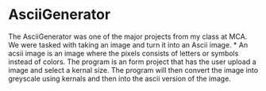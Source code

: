 # AsciiGenerator
The AsciiGenerator was one of the major projects from my class at MCA. We were tasked with taking an image and turn it into an Ascii image. * An acsii image is an image where the pixels consists of letters or symbols instead of colors.
The program is an form project that has the user upload a image and select a kernal size. The program will then convert the image into greyscale using kernals and then into the ascii version of the image.
